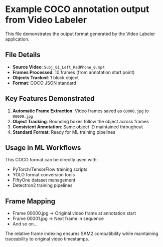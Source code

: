 # Example COCO annotation output from Video Labeler

This file demonstrates the output format generated by the Video Labeler application.

## File Details
- **Source Video**: `Subj_01_Left_RedPhone_0.mp4` 
- **Frames Processed**: 10 frames (from annotation start point)
- **Objects Tracked**: 1 block object
- **Format**: COCO JSON standard

## Key Features Demonstrated
1. **Automatic Frame Extraction**: Video frames saved as `00000.jpg` to `00009.jpg`
2. **Object Tracking**: Bounding boxes follow the object across frames
3. **Consistent Annotation**: Same object ID maintained throughout
4. **Standard Format**: Ready for ML training pipelines

## Usage in ML Workflows
This COCO format can be directly used with:
- PyTorch/TensorFlow training scripts
- YOLO format conversion tools
- FiftyOne dataset management
- Detectron2 training pipelines

## Frame Mapping
- Frame 00000.jpg → Original video frame at annotation start
- Frame 00001.jpg → Next frame in sequence
- And so on...

The relative frame indexing ensures SAM2 compatibility while maintaining traceability to original video timestamps.
